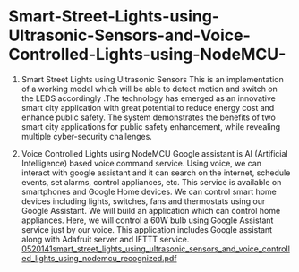 # Smart-Street-Lights-using-Ultrasonic-Sensors-and-Voice-Controlled-Lights-using-NodeMCU-
1.  Smart Street Lights using Ultrasonic Sensors  This is an implementation of a working model which will be able to detect motion and switch on the LEDS  accordingly .The  technology has emerged as an innovative smart city  application with great potential to reduce energy cost and enhance public safety. The system  demonstrates the benefits of two smart city applications for public safety enhancement, while revealing multiple cyber-security challenges.  


2. Voice Controlled Lights using NodeMCU  Google assistant is AI (Artificial Intelligence) based voice command service. Using voice, we can interact with google assistant and it can search on the internet, schedule events, set alarms, control appliances, etc.   This service is available on smartphones and Google Home devices.  We can control smart home devices including lights, switches, fans and thermostats using our Google Assistant.   We will build an application which can control home appliances. Here, we will control a 60W bulb using Google Assistant service just by our voice.   This application includes Google assistant along with Adafruit server and IFTTT service. 
[0520141smart_street_lights_using_ultrasonic_sensors_and_voice_controlled_lights_using_nodemcu_recognized.pdf](https://github.com/sahajoydeep2002/-Smart-Street-Lights-using-Ultrasonic-Sensors-and-Voice-Controlled-Lights-using-Node-MCU-/files/7109768/0520141smart_street_lights_using_ultrasonic_sensors_and_voice_controlled_lights_using_nodemcu_recognized.pdf)
